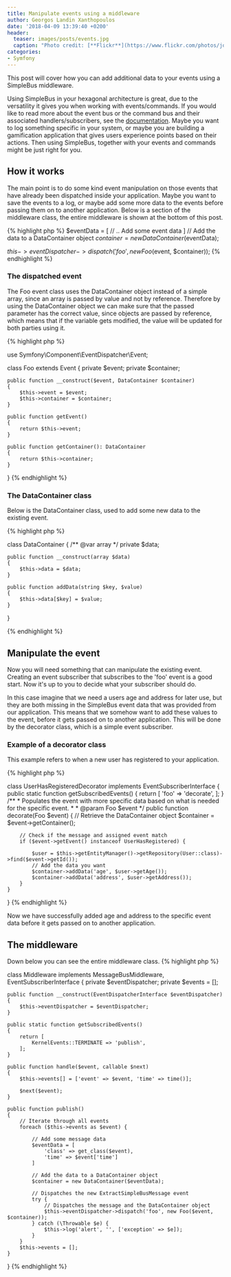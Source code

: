 ```yaml
---
title: Manipulate events using a middleware
author: Georgos Landin Xanthopoulos
date: '2018-04-09 13:39:40 +0200'
header:
  teaser: images/posts/events.jpg
  caption: "Photo credit: [**Flickr**](https://www.flickr.com/photos/jone_vasaitis/16022260923/in/photolist-qpQgXZ-asu2YH-63NQ3W-85Gk4g-aEUFCZ-4YvJCc-7pTvgs-7LmUC9-eHjnFV-8E6J8V-hXw713-5DudKc-4VxoHr-9PD8vo-8FHkig-bAACjP-6tpDjd-ab2WT-54tSFr-pqLvEd-dL7Ksg-24g6kGj-ov9pFN-aBQ4zJ-8byiTm-atRt3o-ygkPwT-6SfG7U-24BjkTY-WyZ1Jx-ejbULs-8HjSq7-65nqnz-6G5nvX-22K5Rei-yjR3d-sDFU8-abosaA-cSdMUo-vCuvY-4jKtyC-22wib-cd2Bm3-FkXEeW-6MucmN-dd9ak6-78nBuc-SFNBS8-YYf8G3-5RLXMQ)"
categories:
- Symfony
---
```


This post will cover how you can add additional data to your events using a SimpleBus middleware. 

Using SimpleBus in your hexagonal architecture is great, due to the versatility it gives you when working with events/commands. 
If you would like to read more about the event bus or the command bus and their associated handlers/subscribers, see 
the [documentation](http://docs.simplebus.io/en/latest/index.html). 
Maybe you want to log something specific in your system, or maybe you are building a gamification application that gives
users experience points based on their actions. Then using SimpleBus, together with your events and commands might be just
right for you. 

## How it works
The main point is to do some kind event manipulation on those events that have already been dispatched inside your application. 
Maybe you want to save the events to a log, or maybe add some more data to the events before passing them on to another 
application.
Below is a section of the middleware class, the entire middleware is shown at the bottom of this post. 

{% highlight php %}
$eventData = [
    // .. Add some event data
]
// Add the data to a DataContainer object
$container = new DataContainer($eventData);

$this->eventDispatcher->dispatch('foo', new Foo($event, $container));
{% endhighlight %}

### The dispatched event
The Foo event class uses the DataContainer object instead of a
simple array, since an array is passed by value and not by reference. Therefore by using the DataContainer object we can 
make sure that the passed parameter has the correct value, since objects are passed by reference, which means that if the 
variable gets modified, the value will be updated for both parties using it. 

{% highlight php %}

use Symfony\Component\EventDispatcher\Event;

class Foo extends Event
{
    private $event;
    private $container;

    public function __construct($event, DataContainer $container)
    {
        $this->event = $event;
        $this->container = $container;
    }

    public function getEvent()
    {
        return $this->event;
    }

    public function getContainer(): DataContainer
    {
        return $this->container;
    }
}
{% endhighlight %}

### The DataContainer class
Below is the DataContainer class, used to add some new data to the existing event. 

{% highlight php %}

class DataContainer
{
    /** @var array */
    private $data;

    public function __construct(array $data)
    {
        $this->data = $data;
    }

    public function addData(string $key, $value)
    {
        $this->data[$key] = $value;
    }
}

{% endhighlight %}

## Manipulate the event
Now you will need something that can manipulate the existing event. Creating an event subscriber that subscribes to the 'foo'
event is a good start. Now it's up to you to decide what your subscriber should do.     

In this case imagine that we need a users age and address for later use, but they are both missing in the SimpleBus event data that
was provided from our application. This means that we somehow want to add these values to the event, before it gets passed
on to another application. This will be done by the decorator class, which is a simple event subscriber. 

### Example of a decorator class
This example refers to when a new user has registered to your application.

{% highlight php %}

class UserHasRegisteredDecorator implements EventSubscriberInterface
{
    public static function getSubscribedEvents()
    {
        return [
            'foo' => 'decorate',
        ];
    }
    /**
     * Populates the event with more specific data based on what is needed for the specific event.
     *
     * @param Foo $event
     */
    public function decorate(Foo $event)
    {
        // Retrieve the DataContainer object
        $container = $event->getContainer();

        // Check if the message and assigned event match
        if ($event->getEvent() instanceof UserHasRegistered) {
        
            $user = $this->getEntityManager()->getRepository(User::class)->find($event->getId()); 
            // Add the data you want
            $container->addData('age', $user->getAge());
            $container->addData('address', $user->getAddress());
        }
    }
}
{% endhighlight %}

Now we have successfully added age and address to the specific event data before it gets passed on to another application. 

## The middleware
Down below you can see the entire middleware class. 
{% highlight php %}

class Middleware implements MessageBusMiddleware, EventSubscriberInterface
{
    private $eventDispatcher;
    private $events = [];

    public function __construct(EventDispatcherInterface $eventDispatcher)
    {
        $this->eventDispatcher = $eventDispatcher;
    }

    public static function getSubscribedEvents()
    {
        return [
            KernelEvents::TERMINATE => 'publish',
        ];
    }

    public function handle($event, callable $next)
    {
        $this->events[] = ['event' => $event, 'time' => time()];

        $next($event);
    }

    public function publish()
    {
        // Iterate through all events
        foreach ($this->events as $event) {

            // Add some message data
            $eventData = [
                'class' => get_class($event),
                'time' => $event['time']
            ]

            // Add the data to a DataContainer object
            $container = new DataContainer($eventData);

            // Dispatches the new ExtractSimpleBusMessage event
            try {
                // Dispatches the message and the DataContainer object
                $this->eventDispatcher->dispatch('foo', new Foo($event, $container));
            } catch (\Throwable $e) {
                $this->log('alert', '', ['exception' => $e]);
            }
        }
        $this->events = [];
    }
}
{% endhighlight %}